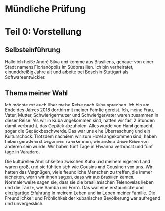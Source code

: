 # Mündliche Prüfung

# Teil 0: Vorstellung 

## Selbsteinführung

Hallo ich heiße André Silva und komme aus Brasiliens, genauer von einer Stadt namens Florianópolis im Südbrasilien. Ich bin verheiratet, einunddreißig Jahre alt und arbeite bei Bosch in Stuttgart als Softwareentwickler. 

## Thema meiner Wahl

Ich möchte mit euch über meine Reise nach Kuba sprechen. Ich bin am Ende des Jahres 2018 dorthin mit meiner Familie gereist. Ich, meine Frau, Vater, Mutter, Schwierigermutter und Schwierigervater waren zusammen in dieser Reise. Als wir in Kuba angekommen sind, hatten wir fast 2 Stunden damit verbracht, das Gepäck abzuholen. Alles wurde von Hand gemacht, sogar die Gepäckbeschwerde. Das war uns eine Überraschung und 
ein Kulturschock. Trotzdem nachdem wir zum Hotel angekommen sind, haben haben gerade erst begonnen zu erkennen, wie anders diese Reise von anderen sein würde. 
Wir haben fünf Tage in Havanna verbracht und fünf tage in Varadero. 

Die kulturellen Ähnlichkeiten zwischen Kuba und meinem eigenen Land waren groß, und sie fühlten sich wie Cousins und Cousinen von uns. Wir hatten das Vergnügen, viele freundliche Menschen zu treffen, die immer lächelten, wenn wir ihnen sagten, dass wir aus Brasilien kamen. Normalerweise sagen sie, dass sie die brasilianischen Telenovelas lieben und die Tänze, wie Samba und Forró. 
Das war eine erstaunliche und einzigartige Erfahrung in meinem Leben und im Leben meiner Familie. Die Freundlichkeit und Fröhlichkeit der kubanischen Bevölkerung war aufregend und unvergesslich.
